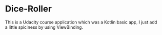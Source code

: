 # Dice-Roller
This is a Udacity course application which was a Kotlin basic app, I just add a little spiciness by using ViewBinding.
